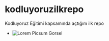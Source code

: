 # kodluyoruzilkrepo
Kodluyoruz Eğitimi kapsamında açtığım ilk repo

- ![Lorem Picsum Gorsel](https://picsum.photos/200/300)